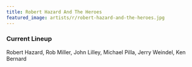 ```yaml
---
title: Robert Hazard And The Heroes
featured_image: artists/r/robert-hazard-and-the-heroes.jpg
---
```

### Current Lineup

Robert Hazard, Rob Miller, John Lilley, Michael Pilla, Jerry Weindel, Ken Bernard


